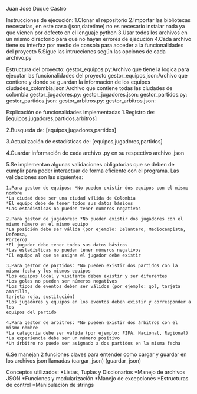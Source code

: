 Juan Jose Duque Castro 

Instrucciones de ejecución:
1.Clonar el repositorio
2.Importar las bibliotecas necesarias, en este caso (json,datetime) no es necesario instalar nada ya que vienen por defecto en el lenguaje python
3.Usar todos los archivos en un mismo directorio para que no hayan errores de ejecución
4.Cada archivo tiene su interfaz por medio de consola para acceder a la funcionalidades del proyecto
5.Sigue las intrucciones según las opciones de cada archivo.py

Estructura del proyecto:
gestor_equipos.py:Archivo que tiene la logica para ejecutar las funcionalidades del proyecto
gestor_equipos.json:Archivo que contiene y donde se guardan la información de los equipos
ciudades_colombia.json:Archivo que contiene todas las ciudades de colombia
gestor_jugadores.py:
gestor_jugadores.json:
gestor_partidos.py:
gestor_partidos.json:
gestor_arbitros.py:
gestor_arbitros.json:

Explicación de funcionalidades implementadas
1.Registro de: [equipos,jugadores,partidos,arbitros]

2.Busqueda de: [equipos,jugadores,partidos]

3.Actualización de estadísticas de: [equipos,jugadores,partidos]

4.Guardar información de cada archivo .py en su respectivo archivo .json

5.Se implementan algunas validaciones obligatorias que se deben de cumplir para poder interactuar de forma eficiente con el programa. Las validaciones son las siguientes:

    1.Para gestor de equipos: *No pueden existir dos equipos con el mismo nombre
    *La ciudad debe ser una ciudad válida de Colombia
    *El equipo debe de tener todos sus datos básicos
    *Las estadisticas no pueden tener numeros negativos

    2.Para gestor de jugadores: *No pueden existir dos jugadores con el mismo número en el mismo equipo
    *La posición debe ser válida (por ejemplo: Delantero, Mediocampista, Defensa,
    Portero)
    *El jugador debe tener todos sus datos básicos
    *Las estadísticas no pueden tener números negativos
    *El equipo al que se asigna el jugador debe existir

    3.Para gestor de partidos: *No pueden existir dos partidos con la misma fecha y los mismos equipos
    *Los equipos local y visitante deben existir y ser diferentes
    *Los goles no pueden ser números negativos
    *Los tipos de eventos deben ser válidos (por ejemplo: gol, tarjeta amarilla,
    tarjeta roja, sustitución)
    *Los jugadores y equipos en los eventos deben existir y corresponder a los
    equipos del partido

    4.Para gestor de arbitros: *No pueden existir dos árbitros con el mismo nombre
    *La categoría debe ser válida (por ejemplo: FIFA, Nacional, Regional)
    *La experiencia debe ser un número positivo
    *Un árbitro no puede ser asignado a dos partidos en la misma fecha

6.Se manejan 2 funciones claves para entender como cargar y guardar en los archivos json llamadas (cargar_json) (guardar_json)

Conceptos utilizados:
*Listas, Tuplas y Diccionarios
*Manejo de archivos JSON
*Funciones y modularización
*Manejo de excepciones
*Estructuras de control
*Manipulación de strings